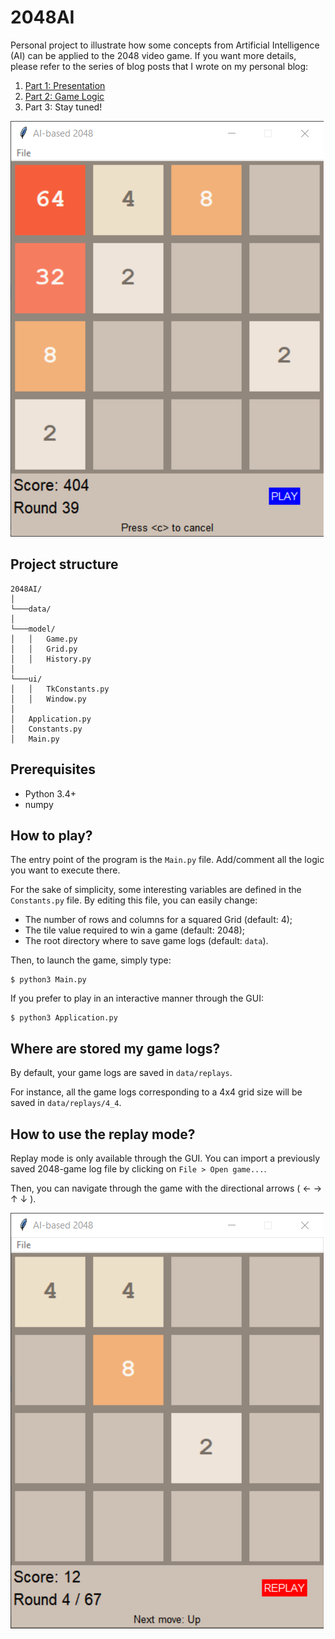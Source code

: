 # 2048AI

Personal project to illustrate how some concepts from Artificial Intelligence (AI) can be applied to the 2048 video game.
If you want more details, please refer to the series of blog posts that I wrote on my personal blog:
1. [Part 1: Presentation](https://antoineauger.fr/blog/2020/03/07/programming-an-ai-based-2048-game-part-1-presentation/)
2. [Part 2: Game Logic](https://antoineauger.fr/blog/2020/10/04/programming-an-ai-based-2048-game-part-2-game-logic/)
3. Part 3: Stay tuned!

![2048_gui](/assets/gui_play_mode.png?raw=true "2048 GUI play mode")

## Project structure

```
2048AI/
│
└───data/
│
└───model/
│   │   Game.py
│   │   Grid.py
│   │   History.py
│
└───ui/
│   │   TkConstants.py
│   │   Window.py
│
│   Application.py
│   Constants.py
│   Main.py
```

## Prerequisites

* Python 3.4+
* numpy

## How to play?

The  entry point of the program is the `Main.py` file.
Add/comment all the logic you want to execute there. 

For the sake of simplicity, some interesting variables are defined in the `Constants.py` file.
By editing this file, you can easily change:
* The number of rows and columns for a squared Grid (default: 4);
* The tile value required to win a game (default: 2048);
* The root directory where to save game logs (default: `data`).

Then, to launch the game, simply type:
```
$ python3 Main.py
```

If you prefer to play in an interactive manner through the GUI:
```
$ python3 Application.py
```

## Where are stored my game logs?

By default, your game logs are saved in `data/replays`.

For instance, all the game logs corresponding to a 4x4 grid size will be saved in `data/replays/4_4`.

## How to use the replay mode?

Replay mode is only available through the GUI.
You can import a previously saved 2048-game log file by clicking on `File > Open game...`.

Then, you can navigate through the game with the directional arrows ( &larr; &rarr; &uarr; &darr; ).

![2048_gui2](/assets/gui_replay_mode.png?raw=true "2048 GUI replay mode")
